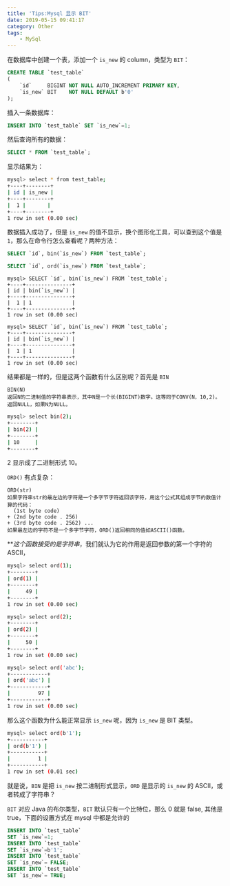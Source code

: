 ```yaml
---
title: 'Tips:Mysql 显示 BIT'
date: 2019-05-15 09:41:17
category: Other
tags: 
    - MySql
---
```


在数据库中创建一个表，添加一个 `is_new` 的 column，类型为 `BIT`：

``` sql
CREATE TABLE `test_table`
(
    `id`     BIGINT NOT NULL AUTO_INCREMENT PRIMARY KEY,
    `is_new` BIT    NOT NULL DEFAULT b'0'
);
```

插入一条数据库：

``` sql
INSERT INTO `test_table` SET `is_new`=1;
```

然后查询所有的数据：

``` sql
SELECT * FROM `test_table`;
```

显示结果为：

``` sh
mysql> select * from test_table;
+----+--------+
| id | is_new |
+----+--------+
|  1 |       |
+----+--------+
1 row in set (0.00 sec)
```

数据插入成功了，但是 `is_new` 的值不显示，换个图形化工具，可以查到这个值是 `1`，那么在命令行怎么查看呢？两种方法：

``` sql
SELECT `id`, bin(`is_new`) FROM `test_table`;

SELECT `id`, ord(`is_new`) FROM `test_table`;
```

```
mysql> SELECT `id`, bin(`is_new`) FROM `test_table`;
+----+---------------+
| id | bin(`is_new`) |
+----+---------------+
|  1 | 1             |
+----+---------------+
1 row in set (0.00 sec)

mysql> SELECT `id`, bin(`is_new`) FROM `test_table`;
+----+---------------+
| id | bin(`is_new`) |
+----+---------------+
|  1 | 1             |
+----+---------------+
1 row in set (0.00 sec)
```

结果都是一样的，但是这两个函数有什么区别呢？首先是 `BIN`

```
BIN(N)
返回N的二进制值的字符串表示，其中N是一个长(BIGINT)数字。这等同于CONV(N，10,2)。返回NULL，如果N为NULL。
```


``` sh
mysql> select bin(2);
+--------+
| bin(2) |
+--------+
| 10     |
+--------+
```

2 显示成了二进制形式 10。

`ORD()` 有点复杂：

```
ORD(str)
如果字符串str的最左边的字符是一个多字节字符返回该字符，用这个公式其组成字节的数值计算的代码：
  (1st byte code)
+ (2nd byte code . 256)
+ (3rd byte code . 2562) ...
如果最左边的字符不是一个多字节字符，ORD()返回相同的值如ASCII()函数。
```

***这个函数接受的是字符串*，我们就认为它的作用是返回参数的第一个字符的 ASCII，

``` sh
mysql> select ord(1);
+--------+
| ord(1) |
+--------+
|     49 |
+--------+
1 row in set (0.00 sec)

mysql> select ord(2);
+--------+
| ord(2) |
+--------+
|     50 |
+--------+
1 row in set (0.00 sec)

mysql> select ord('abc');
+------------+
| ord('abc') |
+------------+
|         97 |
+------------+
1 row in set (0.00 sec)
```

那么这个函数为什么能正常显示 `is_new` 呢，因为 `is_new` 是 BIT 类型。

``` sh
mysql> select ord(b'1');
+-----------+
| ord(b'1') |
+-----------+
|         1 |
+-----------+
1 row in set (0.01 sec)
```

就是说，`BIN` 是把 `is_new` 按二进制形式显示，`ORD` 是显示的 `is_new` 的 ASCII，或者转成了字符串？

`BIT` 对应 Java 的布尔类型，`BIT` 默认只有一个比特位，那么 0 就是 false, 其他是 true，下面的设置方式在 mysql 中都是允许的

``` sql
INSERT INTO `test_table`
SET `is_new`=1;
INSERT INTO `test_table`
SET `is_new`=b'1';
INSERT INTO `test_table`
SET `is_new`= FALSE;
INSERT INTO `test_table`
SET `is_new`= TRUE;
```



